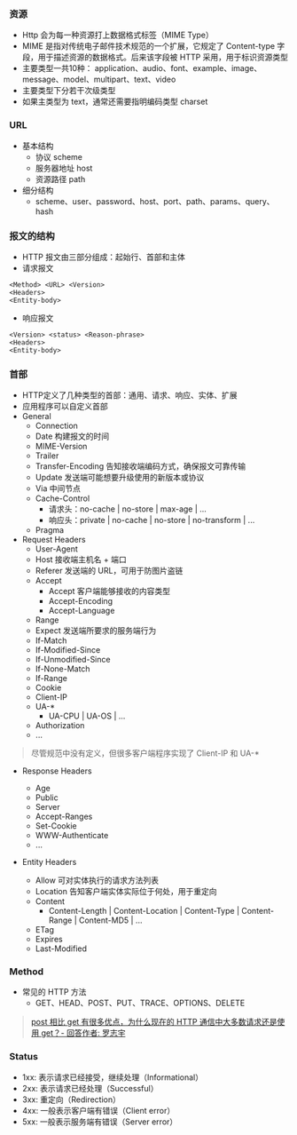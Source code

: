 ### 资源

- Http 会为每一种资源打上数据格式标签（MIME Type）
- MIME 是指对传统电子邮件技术规范的一个扩展，它规定了 Content-type 字段，用于描述资源的数据格式。后来该字段被 HTTP 采用，用于标识资源类型
- 主要类型一共10种：
	application、audio、font、example、image、message、model、multipart、text、video
- 主要类型下分若干次级类型
- 如果主类型为 text，通常还需要指明编码类型 charset


### URL

- 基本结构
  + 协议 scheme
  + 服务器地址 host
  + 资源路径 path
- 细分结构
  + scheme、user、password、host、port、path、params、query、hash


### 报文的结构

- HTTP 报文由三部分组成：起始行、首部和主体
- 请求报文
```
<Method> <URL> <Version>
<Headers>
<Entity-body>
```

- 响应报文
```
<Version> <status> <Reason-phrase>
<Headers>
<Entity-body>
```


### 首部

- HTTP定义了几种类型的首部：通用、请求、响应、实体、扩展
- 应用程序可以自定义首部
- General
  + Connection
  + Date 构建报文的时间
  + MIME-Version
  + Trailer
  + Transfer-Encoding 告知接收端编码方式，确保报文可靠传输
  + Update 发送端可能想要升级使用的新版本或协议
  + Via 中间节点
  + Cache-Control
    - 请求头：no-cache | no-store | max-age | ...
    - 响应头：private | no-cache | no-store | no-transform | ...
  + Pragma
- Request Headers
  + User-Agent
  + Host 接收端主机名 + 端口
  + Referer 发送端的 URL，可用于防图片盗链
  + Accept
    - Accept 客户端能够接收的内容类型
    - Accept-Encoding
    - Accept-Language
  + Range
  + Expect 发送端所要求的服务端行为
  + If-Match
  + If-Modified-Since
  + If-Unmodified-Since
  + If-None-Match
  + If-Range
  + Cookie
  + Client-IP
  + UA-*
    - UA-CPU | UA-OS | ...
  + Authorization
  + ...

> 尽管规范中没有定义，但很多客户端程序实现了 Client-IP 和 UA-*

- Response Headers
  + Age
  + Public
  + Server
  + Accept-Ranges
  + Set-Cookie
  + WWW-Authenticate
  + ...

- Entity Headers
  + Allow 可对实体执行的请求方法列表
  + Location 告知客户端实体实际位于何处，用于重定向
  + Content
    - Content-Length | Content-Location | Content-Type | Content-Range | Content-MD5 | ...
  + ETag
  + Expires
  + Last-Modified


### Method

- 常见的 HTTP 方法
  + GET、HEAD、POST、PUT、TRACE、OPTIONS、DELETE

> [post 相比 get 有很多优点，为什么现在的 HTTP 通信中大多数请求还是使用 get？- 回答作者: 罗志宇](https://www.zhihu.com/question/31640769)


### Status

- 1xx: 表示请求已经接受，继续处理（Informational）
- 2xx: 表示请求已经处理（Successful）
- 3xx: 重定向（Redirection）
- 4xx: 一般表示客户端有错误（Client error）
- 5xx: 一般表示服务端有错误（Server error）